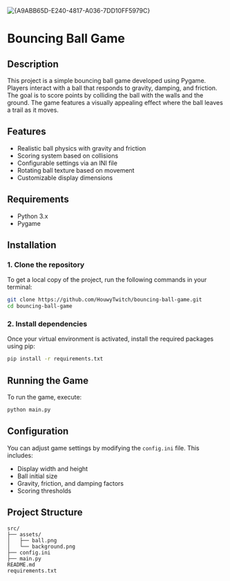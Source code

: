 ![{A9ABB65D-E240-4817-A036-7DD10FF5979C}](https://github.com/user-attachments/assets/74ea562c-a8dc-4d00-a3eb-65c99f0e9a87)
# Bouncing Ball Game

## Description
This project is a simple bouncing ball game developed using Pygame. Players interact with a ball that responds to gravity, damping, and friction. The goal is to score points by colliding the ball with the walls and the ground. The game features a visually appealing effect where the ball leaves a trail as it moves.

## Features
- Realistic ball physics with gravity and friction
- Scoring system based on collisions
- Configurable settings via an INI file
- Rotating ball texture based on movement
- Customizable display dimensions

## Requirements
- Python 3.x
- Pygame

## Installation

### 1. Clone the repository
To get a local copy of the project, run the following commands in your terminal:
```bash
git clone https://github.com/HouwyTwitch/bouncing-ball-game.git
cd bouncing-ball-game
```

### 2. Install dependencies
Once your virtual environment is activated, install the required packages using pip:
```bash
pip install -r requirements.txt
```

## Running the Game
To run the game, execute:
```bash
python main.py
```

## Configuration
You can adjust game settings by modifying the `config.ini` file. This includes:
- Display width and height
- Ball initial size
- Gravity, friction, and damping factors
- Scoring thresholds

## Project Structure
```
src/
├── assets/
│   ├── ball.png
│   └── background.png
├── config.ini
├── main.py
README.md
requirements.txt
